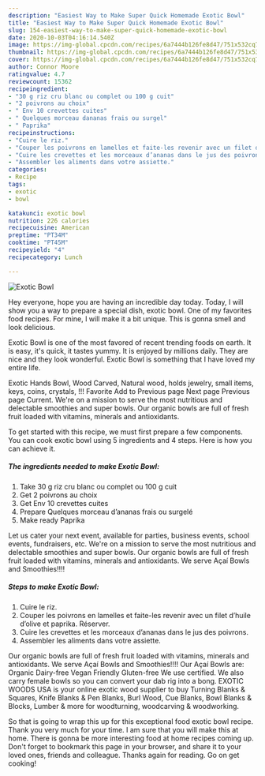 ```yaml
---
description: "Easiest Way to Make Super Quick Homemade Exotic Bowl"
title: "Easiest Way to Make Super Quick Homemade Exotic Bowl"
slug: 154-easiest-way-to-make-super-quick-homemade-exotic-bowl
date: 2020-10-03T04:16:14.540Z
image: https://img-global.cpcdn.com/recipes/6a7444b126fe8d47/751x532cq70/exotic-bowl-photo-principale-de-la-recette.jpg
thumbnail: https://img-global.cpcdn.com/recipes/6a7444b126fe8d47/751x532cq70/exotic-bowl-photo-principale-de-la-recette.jpg
cover: https://img-global.cpcdn.com/recipes/6a7444b126fe8d47/751x532cq70/exotic-bowl-photo-principale-de-la-recette.jpg
author: Connor Moore
ratingvalue: 4.7
reviewcount: 15362
recipeingredient:
- "30 g riz cru blanc ou complet ou 100 g cuit"
- "2 poivrons au choix"
- " Env 10 crevettes cuites"
- " Quelques morceau dananas frais ou surgel"
- " Paprika"
recipeinstructions:
- "Cuire le riz."
- "Couper les poivrons en lamelles et faite-les revenir avec un filet d’huile d’olive et paprika. Réserver."
- "Cuire les crevettes et les morceaux d’ananas dans le jus des poivrons."
- "Assembler les aliments dans votre assiette."
categories:
- Recipe
tags:
- exotic
- bowl

katakunci: exotic bowl 
nutrition: 226 calories
recipecuisine: American
preptime: "PT34M"
cooktime: "PT45M"
recipeyield: "4"
recipecategory: Lunch

---
```



![Exotic Bowl](https://img-global.cpcdn.com/recipes/6a7444b126fe8d47/751x532cq70/exotic-bowl-photo-principale-de-la-recette.jpg)

Hey everyone, hope you are having an incredible day today. Today, I will show you a way to prepare a special dish, exotic bowl. One of my favorites food recipes. For mine, I will make it a bit unique. This is gonna smell and look delicious.

Exotic Bowl is one of the most favored of recent trending foods on earth. It is easy, it's quick, it tastes yummy. It is enjoyed by millions daily. They are nice and they look wonderful. Exotic Bowl is something that I have loved my entire life.

Exotic Hands Bowl, Wood Carved, Natural wood, holds jewelry, small items, keys, coins, crystals, !!! Favorite Add to Previous page Next page Previous page Current. We&#39;re on a mission to serve the most nutritious and delectable smoothies and super bowls. Our organic bowls are full of fresh fruit loaded with vitamins, minerals and antioxidants.


To get started with this recipe, we must first prepare a few components. You can cook exotic bowl using 5 ingredients and 4 steps. Here is how you can achieve it.

<!--inarticleads1-->

##### The ingredients needed to make Exotic Bowl:

1. Take 30 g riz cru blanc ou complet ou 100 g cuit
1. Get 2 poivrons au choix
1. Get  Env 10 crevettes cuites
1. Prepare  Quelques morceau d’ananas frais ou surgelé
1. Make ready  Paprika


Let us cater your next event, available for parties, business events, school events, fundraisers, etc. We&#39;re on a mission to serve the most nutritious and delectable smoothies and super bowls. Our organic bowls are full of fresh fruit loaded with vitamins, minerals and antioxidants. We serve Açaí Bowls and Smoothies!!!! 

<!--inarticleads2-->

##### Steps to make Exotic Bowl:

1. Cuire le riz.
1. Couper les poivrons en lamelles et faite-les revenir avec un filet d’huile d’olive et paprika. Réserver.
1. Cuire les crevettes et les morceaux d’ananas dans le jus des poivrons.
1. Assembler les aliments dans votre assiette.


Our organic bowls are full of fresh fruit loaded with vitamins, minerals and antioxidants. We serve Açaí Bowls and Smoothies!!!! Our Açaí Bowls are: Organic Dairy-free Vegan Friendly Gluten-free We use certified. We also carry female bowls so you can convert your dab rig into a bong. EXOTIC WOODS USA is your online exotic wood supplier to buy Turning Blanks &amp; Squares, Knife Blanks &amp; Pen Blanks, Burl Wood, Cue Blanks, Bowl Blanks &amp; Blocks, Lumber &amp; more for woodturning, woodcarving &amp; woodworking. 

So that is going to wrap this up for this exceptional food exotic bowl recipe. Thank you very much for your time. I am sure that you will make this at home. There is gonna be more interesting food at home recipes coming up. Don't forget to bookmark this page in your browser, and share it to your loved ones, friends and colleague. Thanks again for reading. Go on get cooking!
